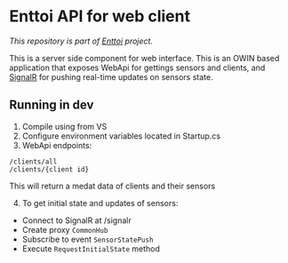 # Enttoi API for web client

*This repository is part of [Enttoi](http://enttoi.github.io/) project.*

This is a server side component for web interface. This is an OWIN based application that exposes WebApi for gettings sensors and clients, and [SignalR](https://github.com/SignalR/SignalR) for pushing real-time updates on sensors state.

## Running in dev

1. Compile using from VS 
2. Configure environment variables located in Startup.cs
3. WebApi endpoints:

  ```
  /clients/all
  /clients/{client id}
  ```
  This will return a medat data of clients and their sensors

4. To get initial state and updates of sensors:
  * Connect to SignalR at /signalr
  * Create proxy ```CommonHub```
  * Subscribe to event ```SensorStatePush```
  * Execute ```RequestInitialState``` method

